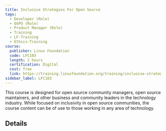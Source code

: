 ```yaml
---
title: Inclusive Strategies For Open Source
tags: 
  - Developer (Role)
  - OSPO (Role)
  - Product Manager (Role)
  - Training
  - LF-Training
  - Ethics-Training
course:
  publisher: Linux Foundation
  code: LFC103
  length: 2 hours
  certification: Digital
  cost: free
  link: https://training.linuxfoundation.org/training/inclusive-strategies-for-open-source-lfc103/
sidebar_label: LFC103
---
```


This course is designed for open source community managers, open source maintainers, and other business and community leaders in the technology industry. While focused on inclusivity in open source communities, the course content can be of use to those working in any area of technology.

## Details

<CourseDetails course={frontMatter.course}/>
